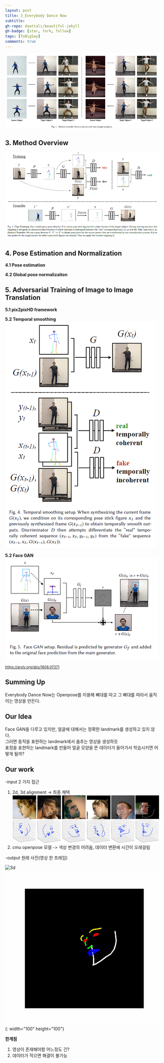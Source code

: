 ```yaml
---
layout: post
title: 3_Everybody Dance Now
subtitle: 
gh-repo: daattali/beautiful-jekyll
gh-badge: [star, fork, follow]
tags: [ToBigSay]
comments: true
---
```



![dance_1](/img/dance1.png)    


## 3. Method Overview    
![dance_2](/img/dance2.png)    


## 4. Pose Estimation and Normalization
**4.1 Pose estimation**    


**4.2 Global pose normalizaiton**    



## 5. Adversarial Training of Image to Image Translation
**5.1 pix2pixHD framework**    


**5.2 Temporal smoothing**    
![dance_3](/img/dance3.png)


**5.2 Face GAN**    
![dance_4](/img/dance4.png)



<small> https://arxiv.org/abs/1808.07371 </small>


## Summing Up
Everybody Dance Now는 Openpose를 이용해 뼈대를 따고 그 뼈대를 따라서 움직이는 영상을 만든다.



## Our Idea
Face GAN을 다루고 있지만, 얼굴에 대해서는 정확한 landmark를 생성하고 있지 않다.    
그러면 동작을 표현하는 landmark에서 춤추는 영상을 생성하듯    
표정을 표현하는 landmark를 만들어 얼굴 모양을 뜬 데이터가 들어가서 학습시키면 어떻게 될까?    


## Our work
-input 2 가지 접근    
1) 2d, 3d alignment -> 최종 채택    
![face_dot](/img/face_dot.png)       
2) cmu openpose 모델 -> 색상 변경의 어려움, 데이터 변환에 시간이 오래걸림    

-output 원래 사진(영상 한 프레임)     

![3d](/img/3D.gif)
![face](/img/color_face.gif){: width="100" height="100"}


**한계점**    
1) 영상이 존재해야함 어느정도 긴?      
2) 데이터가 적으면 해결이 불가능     
